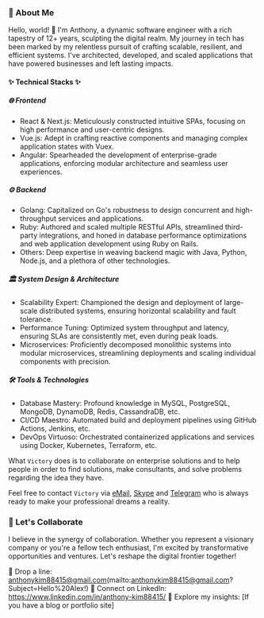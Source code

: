 ### 🚀 About Me
Hello, world! 👋 I'm Anthony, a dynamic software engineer with a rich tapestry of 12+ years, sculpting the digital realm. My journey in tech has been marked by my relentless pursuit of crafting scalable, resilient, and efficient systems. I've architected, developed, and scaled applications that have powered businesses and left lasting impacts.

#### ✨ Technical Stacks ✨

##### 🌐 Frontend
* React & Next.js: Meticulously constructed intuitive SPAs, focusing on high performance and user-centric designs.
* Vue.js: Adept in crafting reactive components and managing complex application states with Vuex.
* Angular: Spearheaded the development of enterprise-grade applications, enforcing modular architecture and seamless user experiences.

##### ⚙️ Backend
* Golang: Capitalized on Go's robustness to design concurrent and high-throughput services and applications.
* Ruby: Authored and scaled multiple RESTful APIs, streamlined third-party integrations, and honed in database performance optimizations and web application development using Ruby on Rails.
* Others: Deep expertise in weaving backend magic with Java, Python, Node.js, and a plethora of other technologies.

##### 🏛 System Design & Architecture
* Scalability Expert: Championed the design and deployment of large-scale distributed systems, ensuring horizontal scalability and fault tolerance.
* Performance Tuning: Optimized system throughput and latency, ensuring SLAs are consistently met, even during peak loads.
* Microservices: Proficiently decomposed monolithic systems into modular microservices, streamlining deployments and scaling individual components with precision.

##### 🛠 Tools & Technologies
* Database Mastery: Profound knowledge in MySQL, PostgreSQL, MongoDB, DynamoDB, Redis, CassandraDB, etc.
* CI/CD Maestro: Automated build and deployment pipelines using GitHub Actions, Jenkins, etc.
* DevOps Virtuoso: Orchestrated containerized applications and services using Docker, Kubernetes, Terraform, etc.

What `Victory` does is to collaborate on enterprise solutions and to help people in order to find solutions, make consultants, and solve problems regarding the idea they have.

Feel free to contact `Victory` via [eMail](mailto:oleksandrbokii@gmail.com?Subject=Hello%20Alex!), [Skype](https://join.skype.com/invite/zGN1TCxoIHVQ) and [Telegram](https://t.me/victory210) who is always ready to make your professional dreams a reality.

### 🤝 Let's Collaborate
I believe in the synergy of collaboration. Whether you represent a visionary company or you're a fellow tech enthusiast, I'm excited by transformative opportunities and ventures. Let's reshape the digital frontier together!

📧 Drop a line: anthonykim88415@gmail.com(mailto:anthonykim88415@gmail.com?Subject=Hello%20Alex!)
💼 Connect on LinkedIn: https://www.linkedin.com/in/anthony-kim88415/
📝 Explore my insights: [If you have a blog or portfolio site]
